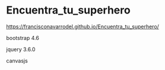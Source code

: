 # Encuentra_tu_superhero

https://francisconavarrodel.github.io/Encuentra_tu_superhero/

bootstrap 4.6

jquery 3.6.0

canvasjs
